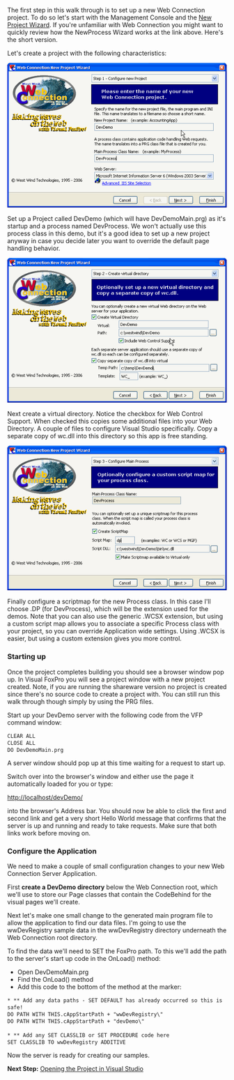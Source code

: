 The first step in this walk through is to set up a new Web Connection project. To do so let's start with the Management Console and the [New Project Wizard](vfps://Topic/_S7R0OXD9T). If you're unfamiliar with Web Connection you might want to quickly review how the NewProcess Wizard works at the link above. Here's the short version. 

Let's create a project with the following characteristics:

![](/images/WebControls/ProjectWizard_1.png)

Set up a Project called DevDemo (which will have DevDemoMain.prg) as it's startup and a process named DevProcess. We won't actually use this process class in this demo, but it's a good idea to set up a new project anyway in case you decide later you want to override the default page handling behavior.

![](/images/WebControls/ProjectWizard_2.png)

Next create a virtual directory. Notice the checkbox for Web Control Support. When checked this copies some additional files into your Web Directory. A couple of files to configure Visual Studio specifically. Copy a separate copy of wc.dll into this directory so this app is free standing.

![](/images/WebControls/ProjectWizard_3.png)

Finally configure a scriptmap for the new Process class. In this case I'll choose .DP (for DevProcess), which will be the extension used for the demos. Note that you can also use the generic .WCSX extension, but using a custom script map allows you to associate a specific Process class with your project, so you can override Application wide settings. Using .WCSX is easier, but using a custom extension gives you more control.

### Starting up
Once the project completes building you should see a browser window pop up. In Visual FoxPro you will see a project window with a new project created. Note, if you are running the shareware version no project is created since there's no source code to create a project with. You can still run this walk through though simply by using the PRG files.

Start up your DevDemo server with the following code from the VFP command window:

```foxpro
CLEAR ALL
CLOSE ALL
DO DevDemoMain.prg
```

A server window should pop up at this time waiting for a request to start up.

Switch over into the browser's window and either use the page it automatically loaded for you or type:

<a href="http://localhost/devDemo/" target="top">http://localhost/devDemo/</a>

into the browser's Address bar. You should now be able to click the first and second link and get a very short Hello World message that confirms that the server is up and running and ready to take requests. Make sure that both links work before moving on.

### Configure the Application
We need to make a couple of small configuration changes to your new Web Connection Server Application.

First **create a DevDemo directory** below the Web Connection root, which we'll use to store our Page classes that contain the CodeBehind for the visual pages we'll create.

Next let's make one small change to the generated main program file to allow the application to find our data files. I'm going to use the wwDevRegistry sample data in the wwDevRegistry directory underneath the Web Connection root directory. 

To find the data we'll need to SET the FoxPro path. To this we'll add the path to the server's start up code in the OnLoad() method:
* Open DevDemoMain.prg
* Find the OnLoad() method
* Add this code to the bottom of the method at the marker:
```foxpro
* ** Add any data paths - SET DEFAULT has already occurred so this is safe!
DO PATH WITH THIS.cAppStartPath + "wwDevRegistry\"
DO PATH WITH THIS.cAppStartPath + "devDemo\"

* ** Add any SET CLASSLIB or SET PROCEDURE code here
SET CLASSLIB TO wwDevRegistry ADDITIVE
```

Now the server is ready for creating our samples.

**Next Step:** [Opening the Project in Visual Studio](vfps://Topic/_1LX0R1R7U)